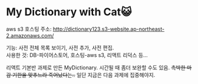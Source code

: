 # My Dictionary with Cat😺

aws s3 호스팅 주소: http://dictionary123.s3-website.ap-northeast-2.amazonaws.com/

기능: 사전 전체 목록 보이기, 사전 추가, 사전 편집.    
사용한 것: DB-파이어스토어, 호스팅-aws s3, 리액트 리덕스 등...    

리액트 기본반 과제로 만든 MyDictionary.
시간될 때 좀더 보완할 수도 있음.
~~촉박한 마감 기한을 맞추느라 죽어났다는..~~
일단 지금은 다음 과제에 집중해야지.
